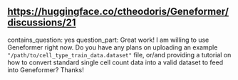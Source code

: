## https://huggingface.co/ctheodoris/Geneformer/discussions/21

contains_question: yes
question_part: Great work! I am willing to use Geneformer right now. Do you have any plans on uploading an example `"/path/to/cell_type_train_data.dataset"` file, or/and providing a tutorial on how to convert standard single cell count data into a valid dataset to feed into Geneformer? Thanks!